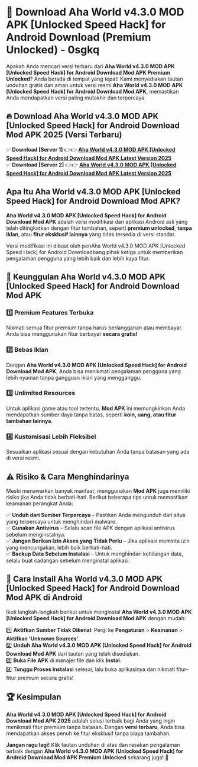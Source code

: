 # 🎯 Download Aha World v4.3.0 MOD APK [Unlocked Speed Hack] for Android Download (Premium Unlocked) -  0sgkq

Apakah Anda mencari versi terbaru dari **Aha World v4.3.0 MOD APK [Unlocked Speed Hack] for Android Download Mod APK Premium Unlocked**? Anda berada di tempat yang tepat! Kami menyediakan tautan unduhan gratis dan aman untuk versi resmi **Aha World v4.3.0 MOD APK [Unlocked Speed Hack] for Android Download Mod APK**, memastikan Anda mendapatkan versi paling mutakhir dan terpercaya.

## 🔥 Download Aha World v4.3.0 MOD APK [Unlocked Speed Hack] for Android Download Mod APK 2025 (Versi Terbaru)

✅ **Download [Server 1]** 👉👉 [**Aha World v4.3.0 MOD APK [Unlocked Speed Hack] for Android Download Mod APK Latest Version 2025**](https://momento.my/?title=Aha_World_v4.3.0_MOD_APK_[Unlocked_Speed_Hack]_for_Android_Download)  
✅ **Download [Server 2]** 👉👉 [**Aha World v4.3.0 MOD APK [Unlocked Speed Hack] for Android Download Mod APK Latest Version 2025**](https://momento.my/?title=Aha_World_v4.3.0_MOD_APK_[Unlocked_Speed_Hack]_for_Android_Download)  

## Apa Itu Aha World v4.3.0 MOD APK [Unlocked Speed Hack] for Android Download Mod APK?

**Aha World v4.3.0 MOD APK [Unlocked Speed Hack] for Android Download Mod APK** adalah versi modifikasi dari aplikasi Android asli yang telah ditingkatkan dengan fitur tambahan, seperti **premium unlocked**, **tanpa iklan**, atau **fitur eksklusif lainnya** yang tidak tersedia di versi standar.

Versi modifikasi ini dibuat oleh penAha World v4.3.0 MOD APK [Unlocked Speed Hack] for Android Downloadbang pihak ketiga untuk memberikan pengalaman pengguna yang lebih baik dan lebih kaya fitur.

## 🎯 Keunggulan Aha World v4.3.0 MOD APK [Unlocked Speed Hack] for Android Download Mod APK

### 1️⃣ Premium Features Terbuka
Nikmati semua fitur premium tanpa harus berlangganan atau membayar. Anda bisa menggunakan fitur berbayar **secara gratis!**

### 2️⃣ Bebas Iklan
Dengan **Aha World v4.3.0 MOD APK [Unlocked Speed Hack] for Android Download Mod APK**, Anda bisa menikmati pengalaman pengguna yang lebih nyaman tanpa gangguan iklan yang mengganggu.

### 3️⃣ Unlimited Resources
Untuk aplikasi game atau tool tertentu, **Mod APK** ini memungkinkan Anda mendapatkan sumber daya tanpa batas, seperti **koin, uang, atau fitur tambahan lainnya**.

### 4️⃣ Kustomisasi Lebih Fleksibel
Sesuaikan aplikasi sesuai dengan kebutuhan Anda tanpa batasan yang ada di versi resmi.

## ⚠️ Risiko & Cara Menghindarinya

Meski menawarkan banyak manfaat, menggunakan **Mod APK** juga memiliki risiko jika Anda tidak berhati-hati. Berikut beberapa tips untuk memastikan keamanan perangkat Anda:

✅ **Unduh dari Sumber Terpercaya** – Pastikan Anda mengunduh dari situs yang terpercaya untuk menghindari malware.  
✅ **Gunakan Antivirus** – Selalu scan file APK dengan aplikasi antivirus sebelum menginstalnya.  
✅ **Jangan Berikan Izin Akses yang Tidak Perlu** – Jika aplikasi meminta izin yang mencurigakan, lebih baik berhati-hati.  
✅ **Backup Data Sebelum Instalasi** – Untuk menghindari kehilangan data, selalu buat cadangan sebelum menginstal aplikasi.

## 📌 Cara Install Aha World v4.3.0 MOD APK [Unlocked Speed Hack] for Android Download Mod APK di Android

Ikuti langkah-langkah berikut untuk menginstal **Aha World v4.3.0 MOD APK [Unlocked Speed Hack] for Android Download Mod APK** dengan mudah:

1️⃣ **Aktifkan Sumber Tidak Dikenal**: Pergi ke **Pengaturan** > **Keamanan** > **Aktifkan 'Unknown Sources'**.  
2️⃣ **Unduh Aha World v4.3.0 MOD APK [Unlocked Speed Hack] for Android Download Mod APK** dari tautan yang telah disediakan.  
3️⃣ **Buka File APK** di manajer file dan klik **Instal**.  
4️⃣ **Tunggu Proses Instalasi** selesai, lalu buka aplikasinya dan nikmati fitur-fitur premium secara gratis!

## 🏆 Kesimpulan

**Aha World v4.3.0 MOD APK [Unlocked Speed Hack] for Android Download Mod APK 2025** adalah solusi terbaik bagi Anda yang ingin menikmati fitur premium tanpa batasan. Dengan **versi terbaru**, Anda bisa mendapatkan akses penuh ke fitur eksklusif tanpa biaya tambahan.

**Jangan ragu lagi!** Klik tautan unduhan di atas dan rasakan pengalaman terbaik dengan **Aha World v4.3.0 MOD APK [Unlocked Speed Hack] for Android Download Mod APK Premium Unlocked** sekarang juga! 🚀
